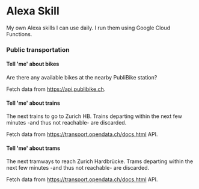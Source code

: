 # Alexa Skill

My own Alexa skills I can use daily.
I run them using Google Cloud Functions.

### Public transportation
#### Tell 'me' about bikes
Are there any available bikes at the nearby PubliBike station?

Fetch data from https://api.publibike.ch.

#### Tell 'me' about trains
The next trains to go to Zurich HB. Trains departing within the next few minutes -and thus not reachable- are discarded.

Fetch data from https://transport.opendata.ch/docs.html API.

#### Tell 'me' about trams
The next tramways to reach Zurich Hardbrücke. Trams departing within the next few minutes -and thus not reachable- are discarded.

Fetch data from https://transport.opendata.ch/docs.html API.

